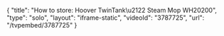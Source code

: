 {
    "title": "How to store: Hoover TwinTank\u2122 Steam Mop WH20200",
    "type": "solo",
    "layout": "iframe-static",
    "videoId": "3787725",
    "url": "\/tvpembed\/3787725"
}